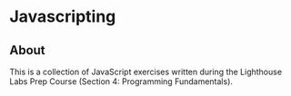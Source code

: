 # Javascripting

## About

This is a collection of JavaScript exercises written during the Lighthouse Labs Prep Course (Section 4: Programming Fundamentals).
